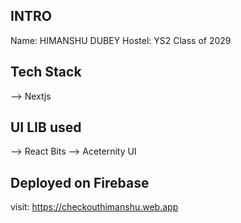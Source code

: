 
## INTRO
Name: HIMANSHU DUBEY
Hostel: YS2
Class of 2029
## Tech Stack

  --> Nextjs

## UI LIB used

  --> React Bits 
  --> Aceternity UI


## Deployed on Firebase
visit: https://checkouthimanshu.web.app

